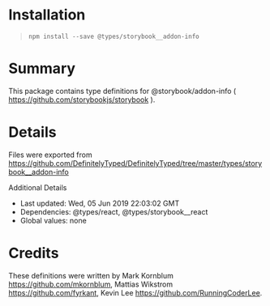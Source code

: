 # Installation
> `npm install --save @types/storybook__addon-info`

# Summary
This package contains type definitions for @storybook/addon-info ( https://github.com/storybookjs/storybook ).

# Details
Files were exported from https://github.com/DefinitelyTyped/DefinitelyTyped/tree/master/types/storybook__addon-info

Additional Details
 * Last updated: Wed, 05 Jun 2019 22:03:02 GMT
 * Dependencies: @types/react, @types/storybook__react
 * Global values: none

# Credits
These definitions were written by Mark Kornblum <https://github.com/mkornblum>, Mattias Wikstrom <https://github.com/fyrkant>, Kevin Lee <https://github.com/RunningCoderLee>.
